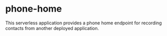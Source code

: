 # phone-home
This serverless application provides a phone home endpoint for recording contacts from another deployed application.

